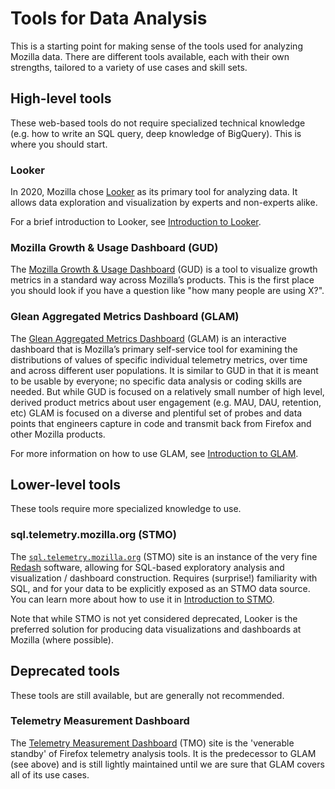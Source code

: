 # Tools for Data Analysis

This is a starting point for making sense of the tools used for analyzing Mozilla data. There are different tools available, each with their own strengths, tailored to a variety of use cases and skill sets.

<!-- toc -->

## High-level tools

These web-based tools do not require specialized technical knowledge (e.g. how to write an SQL query, deep knowledge of BigQuery). This is where you should start.

### Looker

In 2020, Mozilla chose [Looker](https://looker.com/) as its primary tool for analyzing data.
It allows data exploration and visualization by experts and non-experts alike.

For a brief introduction to Looker, see [Introduction to Looker](../cookbooks/looker/intro.md).

### Mozilla Growth & Usage Dashboard (GUD)

The [Mozilla Growth & Usage Dashboard](https://gud.telemetry.mozilla.org/) (GUD) is a tool to visualize growth metrics in a standard way across Mozilla’s products. This is the first place you should look if you have a question like "how many people are using X?".

### Glean Aggregated Metrics Dashboard (GLAM)

The [Glean Aggregated Metrics Dashboard](https://glam.telemetry.mozilla.org/) (GLAM) is an interactive dashboard that is Mozilla’s primary self-service tool for examining the distributions of values of specific individual telemetry metrics, over time and across different user populations. It is similar to GUD in that it is meant to be usable by everyone; no specific data analysis or coding skills are needed. But while GUD is focused on a relatively small number of high level, derived product metrics about user engagement (e.g. MAU, DAU, retention, etc) GLAM is focused on a diverse and plentiful set of probes and data points that engineers capture in code and transmit back from Firefox and other Mozilla products.

For more information on how to use GLAM, see [Introduction to GLAM](../cookbooks/glam.md).

## Lower-level tools

These tools require more specialized knowledge to use.

### sql.telemetry.mozilla.org (STMO)

The [`sql.telemetry.mozilla.org`](https://sql.telemetry.mozilla.org) (STMO) site
is an instance of the very fine [Redash](https://redash.io/) software, allowing
for SQL-based exploratory analysis and visualization / dashboard
construction.
Requires (surprise!) familiarity with SQL, and for your data to be explicitly exposed as an STMO data source.
You can learn more about how to use it in [Introduction to STMO](../tools/stmo.md).

Note that while STMO is not yet considered deprecated, Looker is the preferred solution for producing data visualizations and dashboards at Mozilla (where possible).

## Deprecated tools

These tools are still available, but are generally not recommended.

### Telemetry Measurement Dashboard

The [Telemetry Measurement Dashboard](https://telemetry.mozilla.org/new-pipeline/dist.html) (TMO) site is the 'venerable standby' of Firefox telemetry analysis tools.
It is the predecessor to GLAM (see above) and is still lightly maintained until we are sure that GLAM covers all of its use cases.
